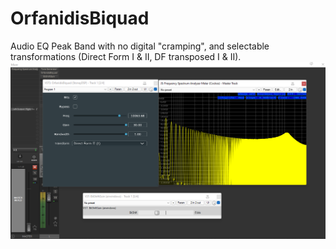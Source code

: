 # OrfanidisBiquad
Audio EQ Peak Band with no digital "cramping", and selectable transformations (Direct Form I & II, DF transposed I & II).
![Orfanidis Biquad](Res/OrfanidisBiquad.png)
